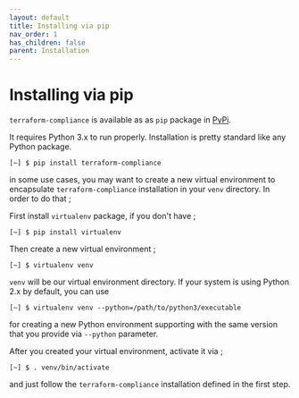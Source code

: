 ```yaml
---
layout: default
title: Installing via pip
nav_order: 1
has_children: false
parent: Installation
---
```


# Installing via pip

`terraform-compliance` is available as as `pip` package in [PyPi](https://pypi.org/project/terraform-compliance/).

It requires Python 3.x to run properly. Installation is pretty standard like any Python package.

```shell
[~] $ pip install terraform-compliance
```

in some use cases, you may want to create a new virtual environment to encapsulate `terraform-compliance`
installation in your `venv` directory. In order to do that ;

First install `virtualenv` package, if you don't have ;

```shell
[~] $ pip install virtualenv
```

Then create a new virtual environment ;

```shell
[~] $ virtualenv venv
```

`venv` will be our virtual environment directory. If your system is using Python 2.x by default, you can use 

```shell
[~] $ virtualenv venv --python=/path/to/python3/executable
```

for creating a new Python environment supporting with the same version that you provide via `--python` parameter.

After you created your virtual environment, activate it via ;

```shell
[~] $ . venv/bin/activate
```

and just follow the `terraform-compliance` installation defined in the first step.

